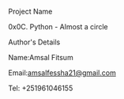 Project Name

0x0C. Python - Almost a circle

Author's Details

Name:Amsal Fitsum

Email:amsalfessha21@gmail.com

Tel: +251961046155
